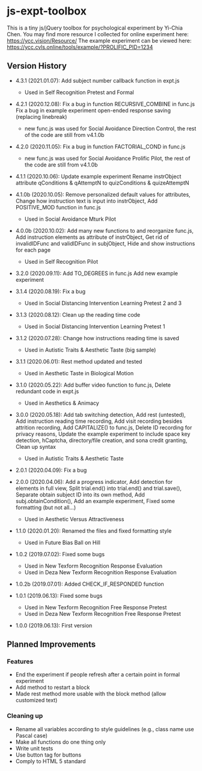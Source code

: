 # js-expt-toolbox
This is a tiny js/jQuery toolbox for psychological experiment by Yi-Chia Chen.
You may find more resource I collected for online experiment here: https://ycc.vision/Resource/
The example experiment can be viewed here: https://ycc.cvls.online/tools/example/?PROLIFIC_PID=1234

## Version History
- 4.3.1 (2021.01.07): Add subject number callback function in expt.js
  - Used in Self Recognition Pretest and Formal
- 4.2.1 (2020.12.08): Fix a bug in function RECURSIVE_COMBINE in func.js
                      Fix a bug in example experiment open-ended response saving (replacing linebreak)
  - new func.js was used for Social Avoidance Direction Control, the rest of the code are still from v4.1.0b

- 4.2.0 (2020.11.05): Fix a bug in function FACTORIAL_COND in func.js
  - new func.js was used for Social Avoidance Prolific Pilot, the rest of the code are still from v4.1.0b

- 4.1.1 (2020.10.06): Update example experiment
                      Rename instrObject attribute qConditions & qAttemptN to quizConditions & quizeAttemptN

- 4.1.0b (2020.10.05): Remove personalized default values for attributes,
                       Change how instruction text is input into instrObject,
                       Add POSITIVE_MOD function in func.js
  - Used in Social Avoidance Mturk Pilot

- 4.0.0b (2020.10.02): Add many new functions to and reorganize func.js,
                       Add instruction elements as attribute of instrObject,
                       Get rid of invalidIDFunc and validIDFunc in subjObject,
                       Hide and show instructions for each page
  - Used in Self Recognition Pilot

- 3.2.0 (2020.09.11): Add TO_DEGREES in func.js
                      Add new example experiment

- 3.1.4 (2020.08.19): Fix a bug
    - Used in Social Distancing Intervention Learning Pretest 2 and 3

- 3.1.3 (2020.08.12): Clean up the reading time code
    - Used in Social Distancing Intervention Learning Pretest 1

- 3.1.2 (2020.07.28): Change how instructions reading time is saved
    - Used in Autistic Traits & Aesthetic Taste (big sample)

- 3.1.1 (2020.06.01): Rest method updated and tested
    - Used in Aesthetic Taste in Biological Motion

- 3.1.0 (2020.05.22): Add buffer video function to func.js,
                      Delete redundant code in expt.js
    - Used in Aesthetics & Animacy

- 3.0.0 (2020.05.18): Add tab switching detection,
                      Add rest (untested),
                      Add instruction reading time recording,
                      Add visit recording besides attrition recording,
                      Add CAPITALIZE() to func.js,
                      Delete ID recording for privacy reasons,
                      Update the example experiment to include space key detection, hCaptcha, directory/file creation, and sona credit granting,
                      Clean up syntax
    - Used in Autistic Traits & Aesthetic Taste

- 2.0.1 (2020.04.09): Fix a bug

- 2.0.0 (2020.04.06): Add a progress indicator,
                      Add detection for elements in full view,
                      Split trial.end() into trial.end() and trial.save(),
                      Separate obtain subject ID into its own method,
                      Add subj.obtainCondition(),
                      Add an example experiment,
                      Fixed some formatting (but not all...)
    - Used in Aesthetic Versus Attractiveness

- 1.1.0 (2020.01.20): Renamed the files and fixed formatting style
    - Used in Future Bias Ball on Hill

- 1.0.2 (2019.07.02): Fixed some bugs
    - Used in New Texform Recognition Response Evaluation
    - Used in Deza New Texform Recognition Response Evaluation

- 1.0.2b (2019.07.01): Added CHECK_IF_RESPONDED function

- 1.0.1 (2019.06.13): Fixed some bugs
    - Used in New Texform Recognition Free Response Pretest
    - Used in Deza New Texform Recognition Free Response Pretest

- 1.0.0 (2019.06.13): First version

## Planned Improvements

### Features
- End the experiment if people refresh after a certain point in formal experiment
- Add method to restart a block
- Made rest method more usable with the block method (allow customized text)

### Cleaning up
- Rename all variables according to style guidelines (e.g., class name use Pascal case)
- Make all functions do one thing only
- Write unit tests
- Use button tag for buttons
- Comply to HTML 5 standard